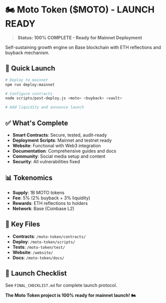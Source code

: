 # 🏍️ Moto Token ($MOTO) - LAUNCH READY

> **Status: 100% COMPLETE - Ready for Mainnet Deployment**

Self-sustaining growth engine on Base blockchain with ETH reflections and buyback mechanism.

## 🚀 Quick Launch

```bash
# Deploy to mainnet
npm run deploy:mainnet

# Configure contracts  
node scripts/post-deploy.js <moto> <buyback> <vault>

# Add liquidity and announce launch
```

## ✅ What's Complete

- **Smart Contracts**: Secure, tested, audit-ready
- **Deployment Scripts**: Mainnet and testnet ready
- **Website**: Functional with Web3 integration
- **Documentation**: Comprehensive guides and docs
- **Community**: Social media setup and content
- **Security**: All vulnerabilities fixed

## 📊 Tokenomics

- **Supply**: 1B MOTO tokens
- **Fee**: 5% (2% buyback + 3% liquidity)
- **Rewards**: ETH reflections to holders
- **Network**: Base (Coinbase L2)

## 🔗 Key Files

- **Contracts**: `/moto-token/contracts/`
- **Deploy**: `/moto-token/scripts/`
- **Tests**: `/moto-token/test/`
- **Website**: `/website/`
- **Docs**: `/moto-token/docs/`

## 🎯 Launch Checklist

See `FINAL_CHECKLIST.md` for complete launch protocol.

**The Moto Token project is 100% ready for mainnet launch! 🏍️**